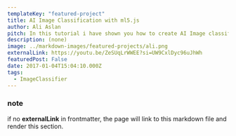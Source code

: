 ```yaml
---
templateKey: "featured-project"
title: AI Image Classification with ml5.js
author: Ali Aslan
pitch: In this tutorial i have shown you how to create AI Image classification using machine learning.
description: (none)
image: ../markdown-images/featured-projects/ali.png
externalLink: https://youtu.be/ZeSUqLrWWEE?si=UW9CxlDyc96uJhWh
featuredPost: False
date: 2017-01-04T15:04:10.000Z
tags:
  - ImageClassifier
---
```


### note

if no **externalLink** in frontmatter, the page will link to this markdown file and render this section.
